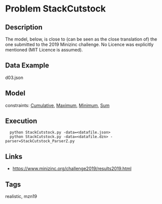 # Problem StackCutstock
## Description
The model, below, is close to (can be seen as the close translation of) the one submitted to the 2019 Minizinc challenge.
No Licence was explicitly mentioned (MIT Licence is assumed).

## Data Example
  d03.json

## Model
  constraints: [Cumulative](http://pycsp.org/documentation/constraints/Cumulative), [Maximum](http://pycsp.org/documentation/constraints/Maximum), [Minimum](http://pycsp.org/documentation/constraints/Minimum), [Sum](http://pycsp.org/documentation/constraints/Sum)

## Execution
```
  python StackCutstock.py -data=<datafile.json>
  python StackCutstock.py -data=<datafile.dzn> -parser=StackCutstock_ParserZ.py
```

## Links
  - https://www.minizinc.org/challenge2019/results2019.html

## Tags
  realistic, mzn19
